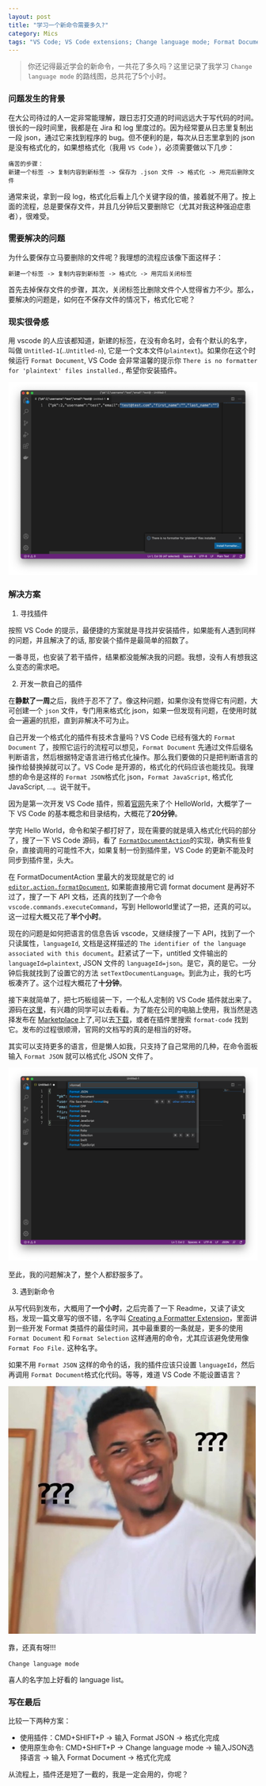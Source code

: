 ```yaml
---
layout: post
title: "学习一个新命令需要多久?"
category: Mics
tags: "VS Code; VS Code extensions; Change language mode; Format Document"
---
```


> 你还记得最近学会的新命令，一共花了多久吗？这里记录了我学习 `Change language mode` 的路线图，总共花了5个小时。

<!-- more -->

### 问题发生的背景

在大公司待过的人一定非常能理解，跟日志打交道的时间远远大于写代码的时间。很长的一段时间里，我都是在 Jira 和 log 里度过的。因为经常要从日志里复制出一段 json，通过它来找到程序的 bug。但不便利的是，每次从日志里拿到的 json 是没有格式化的，如果想格式化（我用 `VS Code` ），必须需要做以下几步：

```
痛苦的步骤：
新建一个标签 -> 复制内容到新标签 -> 保存为 .json 文件 -> 格式化 -> 用完后删除文件
```

通常来说，拿到一段 log，格式化后看上几个关键字段的值，接着就不用了。按上面的流程，总是要保存文件，并且几分钟后又要删除它（尤其对我这种强迫症患者），很难受。

### 需要解决的问题

为什么要保存立马要删除的文件呢？我理想的流程应该像下面这样子：

```
新建一个标签 -> 复制内容到新标签 -> 格式化 -> 用完后关闭标签
```

首先去掉保存文件的步骤，其次，关闭标签比删除文件个人觉得省力不少。那么，要解决的问题是，如何在不保存文件的情况下，格式化它呢？

### 现实很骨感

用 vscode 的人应该都知道，新建的标签，在没有命名时，会有个默认的名字，叫做 `Untitled-1`(..`Untitled-n`), 它是一个文本文件(`plaintext`)。如果你在这个时候运行 `Format Document`, VS Code 会非常温馨的提示你 `There is no formatter for 'plaintext' files installed.`, 希望你安装插件。

![Format-Untitled-File](/assets/images/2020-07-12/Format-Untitled-File.png)

### 解决方案

1. 寻找插件

按照 VS Code 的提示，最便捷的方案就是寻找并安装插件，如果能有人遇到同样的问题，并且解决了的话, 那安装个插件是最简单的招数了。

一番寻觅，也安装了若干插件，结果都没能解决我的问题。我想，没有人有想我这么变态的需求吧。

2. 开发一款自己的插件

在**静默了一周**之后，我终于忍不了了。像这种问题，如果你没有觉得它有问题，大可创建一个 `json` 文件，专门用来格式化 json，如果一但发现有问题，在使用时就会一遍遍的抗拒，直到非解决不可为止。

自己开发一个格式化的插件有技术含量吗？VS Code 已经有强大的 `Format Document` 了，按照它运行的流程可以想见，`Format Document` 先通过文件后缀名判断语言，然后根据特定语言进行格式化操作。那么我们要做的只是把判断语言的操作给替换掉就可以了。VS Code 是开源的，格式化的代码应该也能找见。我理想的命令是这样的 `Format JSON`格式化 json，`Format JavaScript`, 格式化 JavaScript, ...。说干就干。

因为是第一次开发 VS Code 插件，照着[官网](https://code.visualstudio.com/api/get-started/your-first-extension)先来了个 HelloWorld，大概学了一下 VS Code 的基本概念和目录结构，大概花了**20分钟**。

学完 Hello World，命令和架子都打好了，现在需要的就是填入格式化代码的部分了，搜了一下 VS Code 源码，看了 [`FormatDocumentAction`](https://github.com/microsoft/vscode/blob/846aec810ede01f4c262cbffe59a7ac7e33c5b4b/src/vs/editor/contrib/format/formatActions.ts#L209)的实现，确实有些复杂，直接调用的可能性不大，如果复制一份到插件里，VS Code 的更新不能及时同步到插件里，头大。

在 FormatDocumentAction 里最大的发现就是它的 id [`editor.action.formatDocument`](https://github.com/microsoft/vscode/blob/846aec810ede01f4c262cbffe59a7ac7e33c5b4b/src/vs/editor/contrib/format/formatActions.ts#L213), 如果能直接用它调 format document 是再好不过了，搜了一下 API 文档，还真的找到了一个命令 `vscode.commands.executeCommand`，写到 Helloworld里试了一把，还真的可以。这一过程大概又花了**半个小时**。

现在的问题是如何把语言的信息告诉 vscode，又继续搜了一下 API，找到了一个只读属性，`languageId`, 文档是这样描述的 `The identifier of the language associated with this document`。赶紧试了一下，untitled 文件输出的 `languageId=plaintext`, JSON 文件的 `languageId=json`。是它，真的是它。一分钟后我就找到了设置它的方法 `setTextDocumentLanguage`。到此为止，我的七巧板凑齐了。这个过程大概花了**十分钟**。

接下来就简单了，把七巧板组装一下，一个私人定制的 VS Code 插件就出来了。源码在[这里](https://github.com/zddhub/format-code)，有兴趣的同学可以去看看。为了能在公司的电脑上使用，我当然是选择发布在 [Marketplace](https://marketplace.visualstudio.com/items?itemName=zddhub.format-code)上了,可以去[下载](https://marketplace.visualstudio.com/items?itemName=zddhub.format-code)，或者在插件里搜索 `format-code` 找到它。发布的过程很顺滑，官网的文档写的真的是相当的好呀。

其实可以支持更多的语言，但是懒人如我，只支持了自己常用的几种，在命令面板输入 `Format JSON` 就可以格式化 JSON 文件了。

![Format-Code](/assets/images/2020-07-12/Format-Code.png)

至此，我的问题解决了，整个人都舒服多了。

3. 遇到新命令

从写代码到发布，大概用了**一个小时**，之后完善了一下 Readme，又读了读文档，发现一篇文章写的很不错，名字叫 [Creating a Formatter Extension](https://code.visualstudio.com/blogs/2016/11/15/formatters-best-practices)，里面讲到一些开发 Format 类插件的最佳时间，其中最重要的一条就是，更多的使用 `Format Document` 和 `Format Selection` 这样通用的命令，尤其应该避免使用像 `Format Foo File.` 这种名字。

如果不用 `Format JSON` 这样的命令的话，我的插件应该只设置 `languageId`，然后再调用 `Format Document`格式化代码。等等，难道 VS Code 不能设置语言？

![what-the-fuck](/assets/images/2020-07-12/what-the-fuck.jpg)

靠，还真有呀!!!

`Change language mode`

喜人的名字加上好看的 language list。


### 写在最后

比较一下两种方案：

- 使用插件：CMD+SHIFT+P -> 输入 Format JSON -> 格式化完成
- 使用原生命令: CMD+SHIFT+P -> Change language mode -> 输入JSON选择语言 -> 输入 Format Document -> 格式化完成

从流程上，插件还是短了一截的，我是一定会用的，你呢？